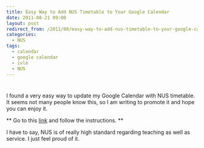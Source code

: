 ```yaml
---
title: Easy Way to Add NUS Timetable to Your Google Calendar
date: 2011-08-21 09:00
layout: post
redirect_from: /2011/08/easy-way-to-add-nus-timetable-to-your-google-calendar.html
categories:
  - NUS
tags:
  - calendar
  - google calendar
  - ivle
  - NUS
---
```

# 

I found a very easy way to update my Google Calendar with NUS timetable. It seems not many people know this, so I am writing to promote it and hope you can enjoy it.

** Go to this [link][1] and follow the instructions. **

 [1]: https://aces01.nus.edu.sg/timetableserv/index.jsp

I have to say, NUS is of really high standard regarding teaching as well as service. I just feel proud of it.